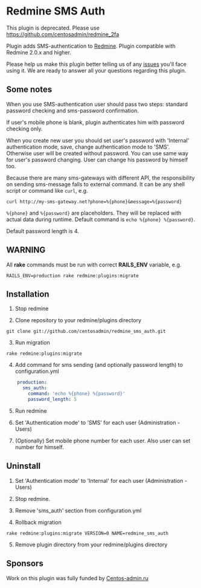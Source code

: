 # Redmine SMS Auth

This plugin is deprecated. Please use https://github.com/centosadmin/redmine_2fa

Plugin adds SMS-authentication to [Redmine](http://www.redmine.org/). Plugin compatible with Redmine 2.0.x and higher.

Please help us make this plugin better telling us of any [issues](https://github.com/centosadmin/redmine_sms_auth/issues) you'll face using it. We are ready to answer all your questions regarding this plugin.

## Some notes

When you use SMS-authentication user should pass two steps: standard password checking and sms-password confirmation.

If user's mobile phone is blank, plugin authenticates him with password checking only.

When you create new user you should set user's password with 'Internal' authentication mode, save, change authentication mode to 'SMS'. Otherwise user will be created without password. You can use same way for user's password changing. User can change his password by himself too.

Because there are many sms-gateways with different API, the responsibility on sending sms-message falls to external command. It can be any shell script or command like `curl`, e.g.
```
curl http://my-sms-gateway.net?phone=%{phone}&message=%{password}
```
`%{phone}` and `%{password}` are placeholders. They will be replaced with actual data during runtime. Default command is `echo %{phone} %{password}`.

Default password length is 4.

## WARNING

All **rake** commands must be run with correct **RAILS_ENV** variable, e.g.
```
RAILS_ENV=production rake redmine:plugins:migrate
```

## Installation

1. Stop redmine

2. Clone repository to your redmine/plugins directory
```
git clone git://github.com/centosadmin/redmine_sms_auth.git
```

3. Run migration
```
rake redmine:plugins:migrate
```

4. Add command for sms sending (and optionally password length) to configuration.yml
```yaml
    production:
      sms_auth:
        command: 'echo %{phone} %{password}'
        password_length: 5
```

5. Run redmine

6. Set 'Authentication mode' to 'SMS' for each user (Administration - Users)
7. (Optionally) Set mobile phone number for each user. Also user can set number for himself.

## Uninstall

1. Set 'Authentication mode' to 'Internal' for each user (Administration - Users)

2. Stop redmine.

3. Remove 'sms_auth' section from configuration.yml

4. Rollback migration
```
rake redmine:plugins:migrate VERSION=0 NAME=redmine_sms_auth
```

5. Remove plugin directory from your redmine/plugins directory

## Sponsors

Work on this plugin was fully funded by [Centos-admin.ru](http://centos-admin.ru)
